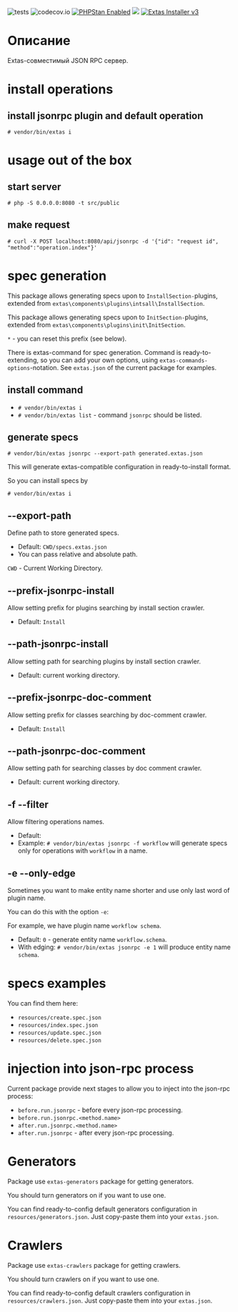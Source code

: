 ![tests](https://github.com/jeyroik/extas-jsonrpc/workflows/PHP%20Composer/badge.svg?branch=master&event=push)
![codecov.io](https://codecov.io/gh/jeyroik/extas-jsonrpc/coverage.svg?branch=master)
<a href="https://github.com/phpstan/phpstan"><img src="https://img.shields.io/badge/PHPStan-enabled-brightgreen.svg?style=flat" alt="PHPStan Enabled"></a> 
<a href="https://codeclimate.com/github/jeyroik/extas-jsonrpc/maintainability"><img src="https://api.codeclimate.com/v1/badges/5981e38afb0c2f62c78f/maintainability" /></a>
<a href="https://github.com/jeyroik/extas-installer/" title="Extas Installer v3"><img alt="Extas Installer v3" src="https://img.shields.io/badge/installer-v3-green"></a>

# Описание

Extas-совместимый JSON RPC сервер.

# install operations

## install jsonrpc plugin and default operation

`# vendor/bin/extas i`

# usage out of the box

## start server

`# php -S 0.0.0.0:8080 -t src/public`

## make request

`# curl -X POST localhost:8080/api/jsonrpc -d '{"id": "request id", "method":"operation.index"}'`

# spec generation

This package allows generating specs upon to `InstallSection-`plugins, extended from `extas\components\plugins\intsall\InstallSection`.

This package allows generating specs upon to `InitSection-`plugins, extended from `extas\components\plugins\init\InitSection`.

`*` - you can reset this prefix (see below).

There is extas-command for spec generation. Command is ready-to-extending, so you can add your own options, using `extas-commands-options`-notation. See `extas.json` of the current package for examples.

## install command

- `# vendor/bin/extas i`
- `# vendor/bin/extas list` - command `jsonrpc` should be listed.

## generate specs

`# vendor/bin/extas jsonrpc --export-path generated.extas.json`

This will generate extas-compatible configuration in ready-to-install format. 

So you can install specs by

`# vendor/bin/extas i`

## --export-path

Define path to store generated specs.
- Default: `CWD/specs.extas.json`
- You can pass relative and absolute path.

`CWD` - Current Working Directory.

## --prefix-jsonrpc-install

Allow setting prefix for plugins searching by install section crawler.

- Default: `Install`

## --path-jsonrpc-install

Allow setting path for searching plugins by install section crawler.

- Default: current working directory.

## --prefix-jsonrpc-doc-comment

Allow setting prefix for classes searching by doc-comment crawler.

- Default: `Install`

## --path-jsonrpc-doc-comment

Allow setting path for searching classes by doc comment crawler.

- Default: current working directory.

## -f --filter

Allow filtering operations names.

- Default: ` `
- Example: `# vendor/bin/extas jsonrpc -f workflow` will generate specs only for operations with `workflow` in a name.

## -e --only-edge

Sometimes you want to make entity name shorter and use only last word of plugin name. 

You can do this with the option `-e`:

For example, we have plugin name `workflow schema`.

- Default: `0` - generate entity name `workflow.schema`.
- With edging: `# vendor/bin/extas jsonrpc -e 1` will produce entity name `schema`.

# specs examples

You can find them here:
 
- `resources/create.spec.json`
- `resources/index.spec.json`
- `resources/update.spec.json`
- `resources/delete.spec.json`

# injection into json-rpc process

Current package provide next stages to allow you to inject into the json-rpc process:
- `before.run.jsonrpc` - before every json-rpc processing.
- `before.run.jsonrpc.<method.name>`
- `after.run.jsonrpc.<method.name>`
- `after.run.jsonrpc` - after every json-rpc processing. 

# Generators

Package use `extas-generators` package for getting generators.

You should turn generators on if you want to use one.

You can find ready-to-config default generators configuration in `resources/generators.json`. Just copy-paste them into your `extas.json`.

# Crawlers

Package use `extas-crawlers` package for getting crawlers.

You should turn crawlers on if you want to use one.

You can find ready-to-config default crawlers configuration in `resources/crawlers.json`. Just copy-paste them into your `extas.json`.
